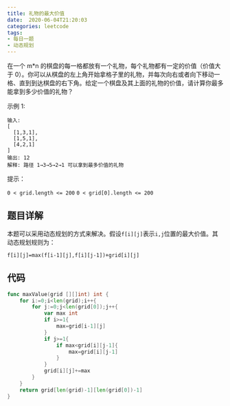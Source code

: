 ```yaml
---
title: 礼物的最大价值
date:  2020-06-04T21:20:03
categories: leetcode
tags:
- 每日一题
- 动态规划
---
```


在一个 m*n 的棋盘的每一格都放有一个礼物，每个礼物都有一定的价值（价值大于 0）。你可以从棋盘的左上角开始拿格子里的礼物，并每次向右或者向下移动一格、直到到达棋盘的右下角。给定一个棋盘及其上面的礼物的价值，请计算你最多能拿到多少价值的礼物？

示例 1:

```
输入: 
[
  [1,3,1],
  [1,5,1],
  [4,2,1]
]
输出: 12
解释: 路径 1→3→5→2→1 可以拿到最多价值的礼物
```


提示：

`0 < grid.length <= 200`
`0 < grid[0].length <= 200`

## 题目详解

本题可以采用动态规划的方式来解决。假设`f[i][j]`表示`i,j`位置的最大价值。其动态规划规则为：

```
f[i][j]=max(f[i-1][j],f[i][j-1])+grid[i][j]
```



## 代码

```go
func maxValue(grid [][]int) int {
    for i:=0;i<len(grid);i++{
        for j:=0;j<len(grid[0]);j++{
            var max int
            if i>=1{
                max=grid[i-1][j]
            }
            if j>=1{
                if max<grid[i][j-1]{
                    max=grid[i][j-1]
                }
            }
            grid[i][j]+=max
        }
    }
    return grid[len(grid)-1][len(grid[0])-1]
}
```



